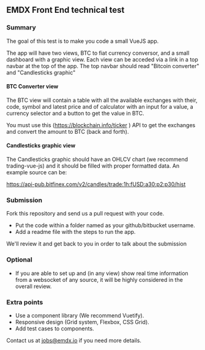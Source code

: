 ## EMDX Front End technical test

### Summary
The goal of this test is to make you code a small VueJS app.

The app will have two views, BTC to fiat currency conversor, and a small dashboard with a graphic view. Each view can be acceded via a link in a top navbar at the top of the app. The top navbar should read "Bitcoin converter" and "Candlesticks graphic"

#### BTC Converter view
The BTC view will contain a table with all the available exchanges with their, code, symbol and latest price and of calculator with an input for a value, a currency selector and a button to get the value in BTC.

You must use this (https://blockchain.info/ticker ) API to get the exchanges and convert the amount to BTC (back and forth).


#### Candlesticks graphic view

The Candlesticks graphic should have an OHLCV chart (we recommend trading-vue-js) and it should be filled with proper formatted data. An example source can be:

https://api-pub.bitfinex.com/v2/candles/trade:1h:fUSD:a30:p2:p30/hist

### Submission

Fork this repository and send us a pull request with your code.
* Put the code within a folder named as your github/bitbucket username. 
* Add a readme file with the steps to run the app. 

We'll review it and get back to you in order to talk about the submission

### Optional
* If you are able to set up and (in any view) show real time information from a websocket of any source, it will be highly considered in the overall review.

### Extra points

* Use a component library (We recommend Vuetify).
* Responsive design (Grid system, Flexbox, CSS Grid).
* Add test cases to components.




Contact us at  [jobs@emdx.io](mailto:jobs@emdx.io)  if you need more details.
